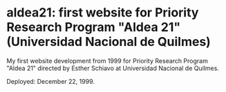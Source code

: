 # aldea21: first website for Priority Research Program "Aldea 21" (Universidad Nacional de Quilmes)

My first website development from 1999 for Priority Research Program "Aldea 21" directed by Esther Schiavo at Universidad Nacional de Quilmes.

Deployed: December 22, 1999.
